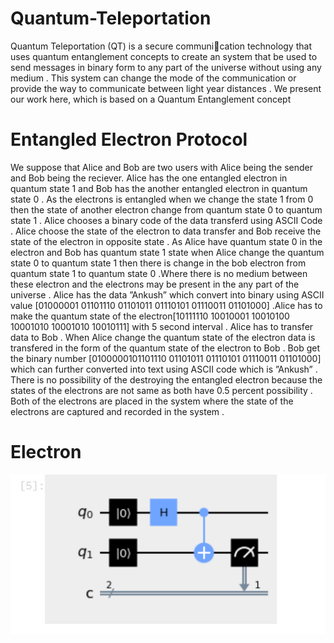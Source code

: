 # Quantum-Teleportation

Quantum Teleportation (QT) is a secure communication technology that uses quantum entanglement concepts to
create an system that be used to send messages in binary form to
any part of the universe without using any medium . This system
can change the mode of the communication or provide the way
to communicate between light year distances . We present our
work here, which is based on a Quantum Entanglement concept


# Entangled Electron Protocol

We suppose that Alice and Bob are two users with Alice
being the sender and Bob being the reciever. Alice has the one
entangled electron in quantum state 1 and Bob has the another
entangled electron in quantum state 0 . As the electrons is
entangled when we change the state 1 from 0 then the state
of another electron change from quantum state 0 to quantum
state 1 . Alice chooses a binary code of the data transferd
using ASCII Code . Alice choose the state of the electron
to data transfer and Bob receive the state of the electron in
opposite state . As Alice have quantum state 0 in the electron
and Bob has quantum state 1 state when Alice change the
quantum state 0 to quantum state 1 then there is change in the
bob electron from quantum state 1 to quantum state 0 .Where
there is no medium between these electron and the electrons
may be present in the any part of the universe . Alice has
the data ”Ankush” which convert into binary using ASCII
value [01000001 01101110 01101011 01110101 01110011
01101000] .Alice has to make the quantum state of the
electron[10111110 10010001 10010100 10001010 10001010
10010111] with 5 second interval . Alice has to transfer
data to Bob . When Alice change the quantum state of the
electron data is transfered in the form of the quantum state of
the electron to Bob . Bob get the binary number [0100000101101110 01101011 01110101 01110011 01101000] which
can further converted into text using ASCII code which is
”Ankush” . There is no possibility of the destroying the
entangled electron because the states of the electrons are
not same as both have 0.5 percent possibility . Both of the
electrons are placed in the system where the state of the
electrons are captured and recorded in the system .

# Electron

<a href="" target="_blank"> <img src=https://github.com/AnkushVerma000/Quantum-Teleportation/blob/main/Screenshot%202023-03-10%20014523.png> </a>


